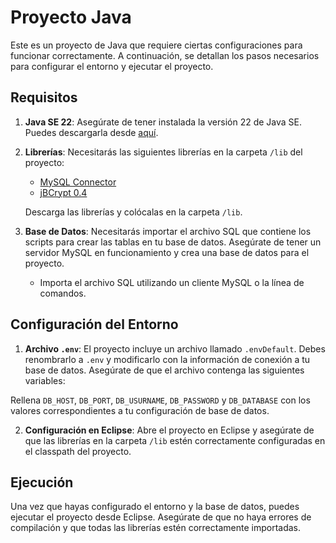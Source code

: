 # Proyecto Java

Este es un proyecto de Java que requiere ciertas configuraciones para funcionar correctamente. A continuación, se detallan los pasos necesarios para configurar el entorno y ejecutar el proyecto.

## Requisitos

1. **Java SE 22**: Asegúrate de tener instalada la versión 22 de Java SE. Puedes descargarla desde [aquí](https://www.oracle.com/java/technologies/javase-jdk22-downloads.html).

2. **Librerías**: Necesitarás las siguientes librerías en la carpeta `/lib` del proyecto:
   - [MySQL Connector](https://dev.mysql.com/downloads/connector/j/)
   - [jBCrypt 0.4](https://www.mindrot.org/projects/jBCrypt/)

   Descarga las librerías y colócalas en la carpeta `/lib`.

3. **Base de Datos**: Necesitarás importar el archivo SQL que contiene los scripts para crear las tablas en tu base de datos. Asegúrate de tener un servidor MySQL en funcionamiento y crea una base de datos para el proyecto.

   - Importa el archivo SQL utilizando un cliente MySQL o la línea de comandos.

## Configuración del Entorno

1. **Archivo `.env`**: El proyecto incluye un archivo llamado `.envDefault`. Debes renombrarlo a `.env` y modificarlo con la información de conexión a tu base de datos. Asegúrate de que el archivo contenga las siguientes variables:

Rellena `DB_HOST`, `DB_PORT`, `DB_USURNAME`, `DB_PASSWORD` y `DB_DATABASE` con los valores correspondientes a tu configuración de base de datos.

2. **Configuración en Eclipse**: Abre el proyecto en Eclipse y asegúrate de que las librerías en la carpeta `/lib` estén correctamente configuradas en el classpath del proyecto.

## Ejecución

Una vez que hayas configurado el entorno y la base de datos, puedes ejecutar el proyecto desde Eclipse. Asegúrate de que no haya errores de compilación y que todas las librerías estén correctamente importadas.

